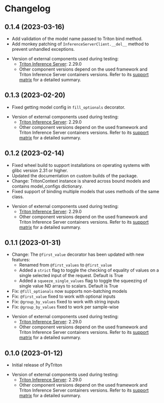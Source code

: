 <!--
Copyright (c) 2022, NVIDIA CORPORATION. All rights reserved.

Licensed under the Apache License, Version 2.0 (the "License");
you may not use this file except in compliance with the License.
You may obtain a copy of the License at

    http://www.apache.org/licenses/LICENSE-2.0

Unless required by applicable law or agreed to in writing, software
distributed under the License is distributed on an "AS IS" BASIS,
WITHOUT WARRANTIES OR CONDITIONS OF ANY KIND, either express or implied.
See the License for the specific language governing permissions and
limitations under the License.
-->

# Changelog

## 0.1.4 (2023-03-16)
- Add validation of the model name passed to Triton bind method.
- Add monkey patching of `InferenceServerClient.__del__` method to prevent unhandled exceptions.

[//]: <> (put here on external component update with short summary what change or link to changelog)
- Version of external components used during testing:
    - [Triton Inference Server](https://github.com/triton-inference-server/): 2.29.0
    - Other component versions depend on the used framework and Triton Inference Server containers versions.
    Refer to its [support matrix](https://docs.nvidia.com/deeplearning/frameworks/support-matrix/index.html)
    for a detailed summary.

## 0.1.3 (2023-02-20)
- Fixed getting model config in `fill_optionals` decorator.

[//]: <> (put here on external component update with short summary what change or link to changelog)
- Version of external components used during testing:
    - [Triton Inference Server](https://github.com/triton-inference-server/): 2.29.0
    - Other component versions depend on the used framework and Triton Inference Server containers versions.
    Refer to its [support matrix](https://docs.nvidia.com/deeplearning/frameworks/support-matrix/index.html)
    for a detailed summary.

## 0.1.2 (2023-02-14)
- Fixed wheel build to support installations on operating systems with glibc version 2.31 or higher.
- Updated the documentation on custom builds of the package.
- Change: TritonContext instance is shared across bound models and contains model_configs dictionary.
- Fixed support of binding multiple models that uses methods of the same class.

[//]: <> (put here on external component update with short summary what change or link to changelog)
- Version of external components used during testing:
    - [Triton Inference Server](https://github.com/triton-inference-server/): 2.29.0
    - Other component versions depend on the used framework and Triton Inference Server containers versions.
    Refer to its [support matrix](https://docs.nvidia.com/deeplearning/frameworks/support-matrix/index.html)
    for a detailed summary.

## 0.1.1 (2023-01-31)
- Change: The `@first_value` decorator has been updated with new features:
  - Renamed from `@first_values` to `@first_value`
  - Added a `strict` flag to toggle the checking of equality of values on a single selected input of the request. Default is True
  - Added a `squeeze_single_values` flag to toggle the squeezing of single value ND arrays to scalars. Default is True
- Fix: `@fill_optionals` now supports non-batching models
- Fix: `@first_value` fixed to work with optional inputs
- Fix: `@group_by_values` fixed to work with string inputs
- Fix: `@group_by_values` fixed to work per sample-wise

[//]: <> (put here on external component update with short summary what change or link to changelog)
- Version of external components used during testing:
    - [Triton Inference Server](https://github.com/triton-inference-server/): 2.29.0
    - Other component versions depend on the used framework and Triton Inference Server containers versions.
    Refer to its [support matrix](https://docs.nvidia.com/deeplearning/frameworks/support-matrix/index.html)
    for a detailed summary.

## 0.1.0 (2023-01-12)
- Initial release of PyTriton

[//]: <> (put here on external component update with short summary what change or link to changelog)
- Version of external components used during testing:
    - [Triton Inference Server](https://github.com/triton-inference-server/): 2.29.0
    - Other component versions depend on the used framework and Triton Inference Server containers versions.
    Refer to its [support matrix](https://docs.nvidia.com/deeplearning/frameworks/support-matrix/index.html)
    for a detailed summary.
